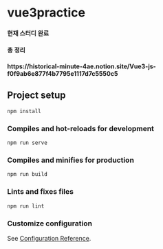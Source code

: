 # vue3practice
 <h4>현재 스터디 완료</h4>
 <h4>총 정리</h4>
 <h4>https://historical-minute-4ae.notion.site/Vue3-js-f0f9ab6e877f4b7795e1117d7c5550c5</h4>

## Project setup
```
npm install
```

### Compiles and hot-reloads for development
```
npm run serve
```

### Compiles and minifies for production
```
npm run build
```

### Lints and fixes files
```
npm run lint
```

### Customize configuration
See [Configuration Reference](https://cli.vuejs.org/config/).
